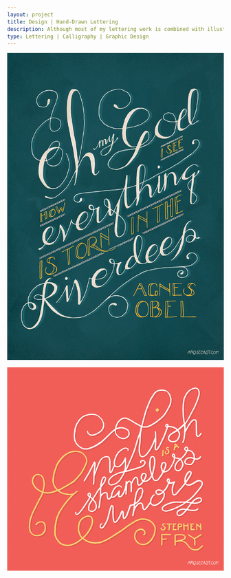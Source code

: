 ```yaml
---
layout: project
title: Design | Hand-Drawn Lettering
description: Although most of my lettering work is combined with illustrations to create pieces such as stationery or graphic design, I have worked on a few projects that focus on rendering quotes or other text in an exciting way.
type: Lettering | Calligraphy | Graphic Design
---
```


[![Oh my God, I see how everything is torn in the riverdeep // Song lyric by Agnes Obel](/assets/folio/lettering/lettering-agnes-obel-lyric.jpg)](https://society6.com/product/riverdeep_print#s6-2256433p4a1v45 "Oh my God, I see how everything is torn in the riverdeep // Song lyric by Agnes Obel")


[![English is a shameless whore // Quote by Stephen Fry](/assets/folio/lettering/lettering-stephen-fry-quote.png)](https://society6.com/product/english-is-a-shameless-whore-stephen-fry_print#s6-2524411p4a1v45 "English is a shameless whore // Quote by Stephen Fry")